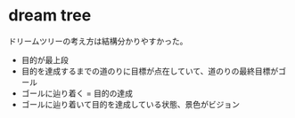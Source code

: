 # dream tree
ドリームツリーの考え方は結構分かりやすかった。

- 目的が最上段
- 目的を達成するまでの道のりに目標が点在していて、道のりの最終目標がゴール
- ゴールに辿り着く = 目的の達成
- ゴールに辿り着いて目的を達成している状態、景色がビジョン
